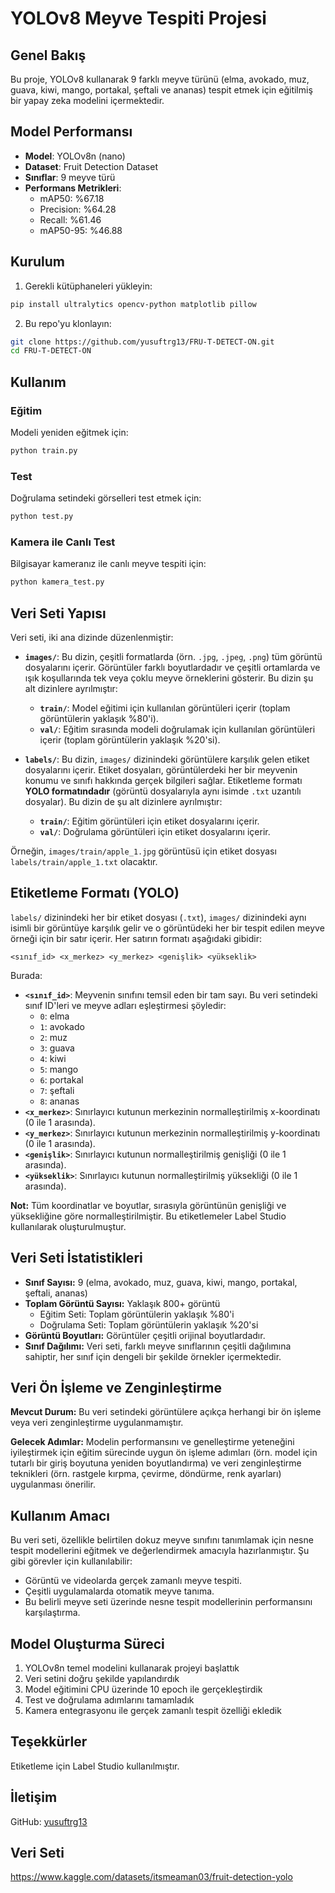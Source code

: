# YOLOv8 Meyve Tespiti Projesi

## Genel Bakış

Bu proje, YOLOv8 kullanarak 9 farklı meyve türünü (elma, avokado, muz, guava, kiwi, mango, portakal, şeftali ve ananas) tespit etmek için eğitilmiş bir yapay zeka modelini içermektedir.

## Model Performansı

- **Model**: YOLOv8n (nano)
- **Dataset**: Fruit Detection Dataset
- **Sınıflar**: 9 meyve türü
- **Performans Metrikleri**:
  - mAP50: %67.18
  - Precision: %64.28
  - Recall: %61.46
  - mAP50-95: %46.88

## Kurulum

1. Gerekli kütüphaneleri yükleyin:
```bash
pip install ultralytics opencv-python matplotlib pillow
```

2. Bu repo'yu klonlayın:
```bash
git clone https://github.com/yusuftrg13/FRU-T-DETECT-ON.git
cd FRU-T-DETECT-ON
```

## Kullanım

### Eğitim

Modeli yeniden eğitmek için:
```bash
python train.py
```

### Test

Doğrulama setindeki görselleri test etmek için:
```bash
python test.py
```

### Kamera ile Canlı Test

Bilgisayar kameranız ile canlı meyve tespiti için:
```bash
python kamera_test.py
```

## Veri Seti Yapısı

Veri seti, iki ana dizinde düzenlenmiştir:

* **`images/`**: Bu dizin, çeşitli formatlarda (örn. `.jpg`, `.jpeg`, `.png`) tüm görüntü dosyalarını içerir. Görüntüler farklı boyutlardadır ve çeşitli ortamlarda ve ışık koşullarında tek veya çoklu meyve örneklerini gösterir. Bu dizin şu alt dizinlere ayrılmıştır:
    * **`train/`**: Model eğitimi için kullanılan görüntüleri içerir (toplam görüntülerin yaklaşık %80'i).
    * **`val/`**: Eğitim sırasında modeli doğrulamak için kullanılan görüntüleri içerir (toplam görüntülerin yaklaşık %20'si).

* **`labels/`**: Bu dizin, `images/` dizinindeki görüntülere karşılık gelen etiket dosyalarını içerir. Etiket dosyaları, görüntülerdeki her bir meyvenin konumu ve sınıfı hakkında gerçek bilgileri sağlar. Etiketleme formatı **YOLO formatındadır** (görüntü dosyalarıyla aynı isimde `.txt` uzantılı dosyalar). Bu dizin de şu alt dizinlere ayrılmıştır:
    * **`train/`**: Eğitim görüntüleri için etiket dosyalarını içerir.
    * **`val/`**: Doğrulama görüntüleri için etiket dosyalarını içerir.

Örneğin, `images/train/apple_1.jpg` görüntüsü için etiket dosyası `labels/train/apple_1.txt` olacaktır.

## Etiketleme Formatı (YOLO)

`labels/` dizinindeki her bir etiket dosyası (`.txt`), `images/` dizinindeki aynı isimli bir görüntüye karşılık gelir ve o görüntüdeki her bir tespit edilen meyve örneği için bir satır içerir. Her satırın formatı aşağıdaki gibidir:

``` <sınıf_id> <x_merkez> <y_merkez> <genişlik> <yükseklik> ```

Burada:

* **`<sınıf_id>`**: Meyvenin sınıfını temsil eden bir tam sayı. Bu veri setindeki sınıf ID'leri ve meyve adları eşleştirmesi şöyledir:
    * `0`: elma
    * `1`: avokado
    * `2`: muz
    * `3`: guava
    * `4`: kiwi
    * `5`: mango
    * `6`: portakal
    * `7`: şeftali
    * `8`: ananas
* **`<x_merkez>`**: Sınırlayıcı kutunun merkezinin normalleştirilmiş x-koordinatı (0 ile 1 arasında).
* **`<y_merkez>`**: Sınırlayıcı kutunun merkezinin normalleştirilmiş y-koordinatı (0 ile 1 arasında).
* **`<genişlik>`**: Sınırlayıcı kutunun normalleştirilmiş genişliği (0 ile 1 arasında).
* **`<yükseklik>`**: Sınırlayıcı kutunun normalleştirilmiş yüksekliği (0 ile 1 arasında).

**Not:** Tüm koordinatlar ve boyutlar, sırasıyla görüntünün genişliği ve yüksekliğine göre normalleştirilmiştir. Bu etiketlemeler Label Studio kullanılarak oluşturulmuştur.

## Veri Seti İstatistikleri

* **Sınıf Sayısı:** 9 (elma, avokado, muz, guava, kiwi, mango, portakal, şeftali, ananas)
* **Toplam Görüntü Sayısı:** Yaklaşık 800+ görüntü
    * Eğitim Seti: Toplam görüntülerin yaklaşık %80'i
    * Doğrulama Seti: Toplam görüntülerin yaklaşık %20'si
* **Görüntü Boyutları:** Görüntüler çeşitli orijinal boyutlardadır.
* **Sınıf Dağılımı:** Veri seti, farklı meyve sınıflarının çeşitli dağılımına sahiptir, her sınıf için dengeli bir şekilde örnekler içermektedir.

## Veri Ön İşleme ve Zenginleştirme

**Mevcut Durum:** Bu veri setindeki görüntülere açıkça herhangi bir ön işleme veya veri zenginleştirme uygulanmamıştır.

**Gelecek Adımlar:** Modelin performansını ve genelleştirme yeteneğini iyileştirmek için eğitim sürecinde uygun ön işleme adımları (örn. model için tutarlı bir giriş boyutuna yeniden boyutlandırma) ve veri zenginleştirme teknikleri (örn. rastgele kırpma, çevirme, döndürme, renk ayarları) uygulanması önerilir.

## Kullanım Amacı

Bu veri seti, özellikle belirtilen dokuz meyve sınıfını tanımlamak için nesne tespit modellerini eğitmek ve değerlendirmek amacıyla hazırlanmıştır. Şu gibi görevler için kullanılabilir:

* Görüntü ve videolarda gerçek zamanlı meyve tespiti.
* Çeşitli uygulamalarda otomatik meyve tanıma.
* Bu belirli meyve seti üzerinde nesne tespit modellerinin performansını karşılaştırma.

## Model Oluşturma Süreci

1. YOLOv8n temel modelini kullanarak projeyi başlattık
2. Veri setini doğru şekilde yapılandırdık
3. Model eğitimini CPU üzerinde 10 epoch ile gerçekleştirdik
4. Test ve doğrulama adımlarını tamamladık
5. Kamera entegrasyonu ile gerçek zamanlı tespit özelliği ekledik

## Teşekkürler

Etiketleme için Label Studio kullanılmıştır.

## İletişim

GitHub: [yusuftrg13](https://github.com/yusuftrg13)

## Veri Seti
https://www.kaggle.com/datasets/itsmeaman03/fruit-detection-yolo
